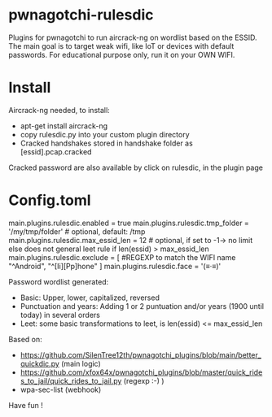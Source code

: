 # pwnagotchi-rulesdic
Plugins for pwnagotchi to run aircrack-ng on wordlist based on the ESSID. The main goal is to target weak wifi, like IoT or devices with default passwords.
For educational purpose only, run it on your OWN WIFI. 

# Install
Aircrack-ng needed, to install:
- apt-get install aircrack-ng
- copy rulesdic.py into your custom plugin directory
- Cracked handshakes stored in handshake folder as [essid].pcap.cracked

Cracked password are also available by click on rulesdic, in the plugin page

# Config.toml
main.plugins.rulesdic.enabled = true
main.plugins.rulesdic.tmp_folder = '/my/tmp/folder' # optional, default: /tmp
main.plugins.rulesdic.max_essid_len = 12 # optional, if set to -1-> no limit else does not general leet rule if len(essid) > max_essid_len
main.plugins.rulesdic.exclude = [  #REGEXP to match the WIFI name
	"^Android",
	"^[Ii][Pp]hone"
]
main.plugins.rulesdic.face = '(≡·≡)'

Password wordlist generated:
- Basic: Upper, lower, capitalized, reversed
- Punctuation and years: Adding 1 or 2 puntuation and/or years (1900 until today) in several orders
- Leet: some basic transformations to leet, is len(essid) <= max_essid_len

Based on:
- https://github.com/SilenTree12th/pwnagotchi_plugins/blob/main/better_quickdic.py (main logic)
- https://github.com/xfox64x/pwnagotchi_plugins/blob/master/quick_rides_to_jail/quick_rides_to_jail.py (regexp :-) )
- wpa-sec-list (webhook)

Have fun !
